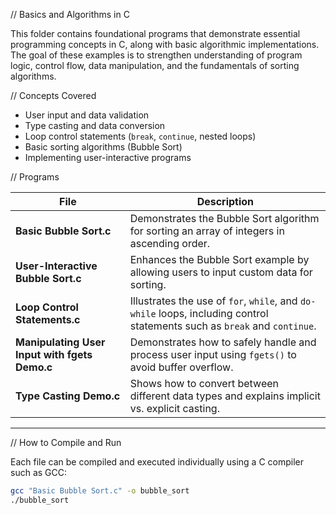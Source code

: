 // Basics and Algorithms in C

This folder contains foundational programs that demonstrate essential programming concepts in C, along with basic algorithmic implementations.  
The goal of these examples is to strengthen understanding of program logic, control flow, data manipulation, and the fundamentals of sorting algorithms.



// Concepts Covered
- User input and data validation  
- Type casting and data conversion  
- Loop control statements (`break`, `continue`, nested loops)  
- Basic sorting algorithms (Bubble Sort)  
- Implementing user-interactive programs



// Programs

| File | Description |
|------|--------------|
| **Basic Bubble Sort.c** | Demonstrates the Bubble Sort algorithm for sorting an array of integers in ascending order. |
| **User-Interactive Bubble Sort.c** | Enhances the Bubble Sort example by allowing users to input custom data for sorting. |
| **Loop Control Statements.c** | Illustrates the use of `for`, `while`, and `do-while` loops, including control statements such as `break` and `continue`. |
| **Manipulating User Input with fgets Demo.c** | Demonstrates how to safely handle and process user input using `fgets()` to avoid buffer overflow. |
| **Type Casting Demo.c** | Shows how to convert between different data types and explains implicit vs. explicit casting. |

---

// How to Compile and Run

Each file can be compiled and executed individually using a C compiler such as GCC:

```bash
gcc "Basic Bubble Sort.c" -o bubble_sort
./bubble_sort
